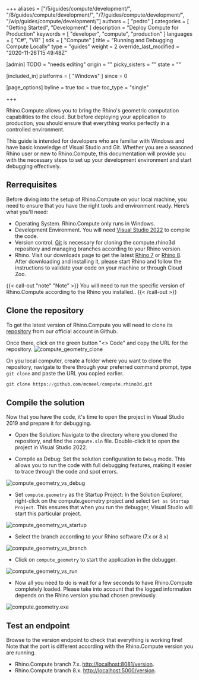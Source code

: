 +++
aliases = ["/5/guides/compute/development/", "/6/guides/compute/development/", "/7/guides/compute/development/", "/wip/guides/compute/development/"]
authors = [ "pedro" ]
categories = [ "Getting Started", "Development" ]
description = "Deploy Compute for Production"
keywords = [ "developer", "compute", "production" ]
languages = [ "C#", "VB" ]
sdk = [ "Compute" ]
title = "Running and Debugging Compute Locally"
type = "guides"
weight = 2
override_last_modified = "2020-11-26T15:49:48Z"

[admin]
TODO = "needs editing"
origin = ""
picky_sisters = ""
state = ""

[included_in]
platforms = [ "Windows" ]
since = 0

[page_options]
byline = true
toc = true
toc_type = "single"

+++

Rhino.Compute allows you to bring the Rhino's geometric computation capabilities to the cloud. But before deploying your application to production, you should ensure that everything works perfectly in a controlled environment. 

This guide is intended for developers who are familiar with Windows and have basic knowledge of Visual Studio and Git. Whether you are a seasoned Rhino user or new to Rhino.Compute, this documentation will provide you with the necessary steps to set up your development environment and start debugging effectively.

## Rerrequisites
Before diving into the setup of Rhino.Compute on your local machine, you need to ensure that you have the right tools and environment ready. Here’s what you'll need:
- Operating System. Rhino.Compute only runs in Windows.
- Development Environment. You will need [Visual Studio 2022](https://visualstudio.microsoft.com/downloads/) to compile the code.
- Version control. [Git](https://git-scm.com/downloads) is necessary for cloning the compute.rhino3d repository and managing branches according to your Rhino version.
- Rhino. Visit our downloads page to get the latest [Rhino 7](https://www.rhino3d.com/download/rhino-for-windows/7/latest) or [Rhino 8](https://www.rhino3d.com/download/rhino-for-windows/7/latest). After downloading and installing it, please start Rhino and follow the instructions to validate your code on your machine or through Cloud Zoo.

{{< call-out "note" "Note" >}}
You will need to run the specific version of Rhino.Compute according to the Rhino you installed..
{{< /call-out >}}

## Clone the repository
To get the latest version of Rhino.Compute you will need to clone its [repository](https://github.com/mcneel/compute.rhino3d) from our official account in Github.

Once there, click on the green button "<> Code" and copy the URL for the repository.
![compute_geometry_clone](/images/compute_geometry_clone.png)

On you local computer, create a folder where you want to clone the repository, navigate to there through your preferred command prompt, type `git clone` and paste the URL you copied earlier.

```python
git clone https://github.com/mcneel/compute.rhino3d.git
```

## Compile the solution
Now that you have the code, it's time to open the project in Visual Studio 2019 and prepare it for debugging.

- Open the Solution: Navigate to the directory where you cloned the repository, and find the `compute.sln` file. Double-click it to open the project in Visual Studio 2022.

- Compile as Debug: Set the solution configuration to `Debug` mode. This allows you to run the code with full debugging features, making it easier to trace through the code and spot errors.


![compute_geometry_vs_debug](/images/compute_geometry_vs_debug.png)

- Set `compute.geometry` as the Startup Project: In the Solution Explorer, right-click on the compute.geometry project and select `Set as Startup Project`. This ensures that when you run the debugger, Visual Studio will start this particular project.


![compute_geometry_vs_startup](/images/compute_geometry_vs_startup.png)

- Select the branch according to your Rhino software (7.x or 8.x)


![compute_geometry_vs_branch](/images/compute_geometry_vs_branch.png)

- Click on `compute_geometry` to start the application in the debugger.


![compute_geometry_vs_run](/images/compute_geometry_vs_run.png)

- Now all you need to do is wait for a few seconds to have Rhino.Compute completely loaded. Please take into account that the logged information depends on the Rhino version you had chosen previously.


![compute.geometry.exe](/images/compute_geometry_screenshot.png)

## Test an endpoint
Browse to the version endpoint to check that everything is working fine! Note that the port is different according with the Rhino.Compute version you are running.
- Rhino.Compute branch 7.x. [http://localhost:8081/version](http://localhost:8081/version).
- Rhino.Compute branch 8.x. [http://localhost:5000/version](http://localhost:5000/version).
